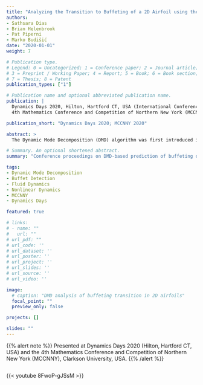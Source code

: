 ```yaml
---
title: "Analyzing the Transition to Buffeting of a 2D Airfoil using the Dynamic Mode Decomposition"
authors:
- Sathsara Dias
- Brian Helenbrook
- Pat Piperni
- Marko Budišić
date: "2020-01-01"
weight: 7

# Publication type.
# Legend: 0 = Uncategorized; 1 = Conference paper; 2 = Journal article;
# 3 = Preprint / Working Paper; 4 = Report; 5 = Book; 6 = Book section;
# 7 = Thesis; 8 = Patent
publication_types: ["1"]

# Publication name and optional abbreviated publication name.
publication: |
  Dynamics Days 2020, Hilton, Hartford CT, USA (International Conference on Chaos and Nonlinear Dynamics);  
  4th Mathematics Conference and Competition of Northern New York (MCCNNY), Clarkson University, USA

publication_short: "Dynamics Days 2020; MCCNNY 2020"

abstract: >
  The Dynamic Mode Decomposition (DMD) algorithm was first introduced in the fluid mechanics community for analyzing the behavior of nonlinear systems. DMD processes empirical data and produces approximations of eigenvalues and eigenvectors (“DMD modes”) of the linear Koopman operator that represents the nonlinear dynamics. In fluid dynamics, this approach has been used to both analyze constituent flow patterns in complex flows, and to design control and sensing strategies. In this work, we focus on predicting the transition to buffeting of a 2D airfoil in a transonic regime. Buffeting is a vibration that occurs as the angle-of-attack increases and the interactions between the shock and flow separation induce limit-cycle oscillations. We demonstrate that this bifurcation can be anticipated by monitoring the spectrum computed by DMD as a subset of eigenvalues becomes unstable. We evaluate the performance of our approach on a synthetic Hopf-bifurcation flow, and on both pseudo-time and time-resolved simulations of a standard 2D airfoil.

# Summary. An optional shortened abstract.
summary: "Conference proceedings on DMD-based prediction of buffeting onset in 2D airfoils; presented at Dynamics Days 2020 and MCCNNY 2020."

tags:
- Dynamic Mode Decomposition
- Buffet Detection
- Fluid Dynamics
- Nonlinear Dynamics
- MCCNNY
- Dynamics Days

featured: true

# links:
# - name: ""
#   url: ""
# url_pdf: ""
# url_code: ''
# url_dataset: ''
# url_poster: ''
# url_project: ''
# url_slides: ''
# url_source: ''
# url_video: ''

image:
  # caption: "DMD analysis of buffeting transition in 2D airfoils"
  focal_point: ""
  preview_only: false

projects: []

slides: ""
---
```


{{% alert note %}}
Presented at Dynamics Days 2020 (Hilton, Hartford CT, USA) and the 4th Mathematics Conference and Competition of Northern New York (MCCNNY), Clarkson University, USA.
{{% /alert %}}

<!-- YouTube embed with resizable preview -->
<div style="max-width: 700px; margin: 2em auto; aspect-ratio: 16/9;">
  {{< youtube 8FwoP-gJSsM >}}
</div>

<!-- 
**Supplementary notes:**  
Add additional technical explanations, figures, or code snippets here. 
-->

